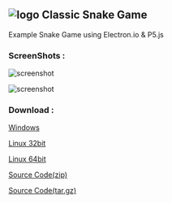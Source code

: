 
## ![logo][logo] Classic Snake Game

Example Snake Game using Electron.io & P5.js

### ScreenShots :

![screenshot][ss1]

![screenshot][ss2]


### Download :

[Windows](https://github.com/alpcoskun/snake/releases/download/v0.3.1/setup.exe)

[Linux 32bit](https://github.com/alpcoskun/snake/releases/download/v0.3.1/Snake_0.3.1_i386.deb)

[Linux 64bit](https://github.com/alpcoskun/snake/releases/download/v0.3.1/Snake_0.3.1_amd64.deb)

[Source Code(zip)](https://github.com/alpcoskun/snake/archive/v0.3.1.zip)

[Source Code(tar.gz)](https://github.com/alpcoskun/snake/archive/v0.3.1.tar.gz)

[logo]: (https://raw.githubusercontent.com/alpcoskun/snake/master/assets/snake256.png)
[ss1]: {{site.baseurl}}/assets/ss.png
[ss2]: {{site.baseurl}}/assets/ss2.png

